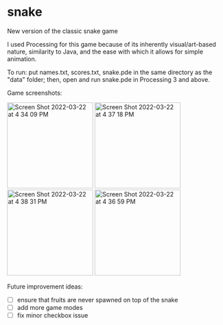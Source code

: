 # snake

New version of the classic snake game 

I used Processing for this game because of its inherently visual/art-based nature, similarity to Java, and the ease with which it allows for simple animation.   

To run: put names.txt, scores.txt, snake.pde in the same directory as the "data" folder; then, open and run snake.pde in Processing 3 and above.  

Game screenshots:  

<img width="200" alt="Screen Shot 2022-03-22 at 4 34 09 PM" src="https://user-images.githubusercontent.com/48075045/159587865-99f66da7-2b99-4a91-98ad-f88837be8ca9.png"> <img width="200" alt="Screen Shot 2022-03-22 at 4 37 18 PM" src="https://user-images.githubusercontent.com/48075045/159587979-554e23e8-34ed-4993-ac14-adcd7fb6b715.png"> <img width="200" alt="Screen Shot 2022-03-22 at 4 38 31 PM" src="https://user-images.githubusercontent.com/48075045/159587957-13d1778c-5f66-46dc-b437-d0fee4e65a67.png"> <img width="200" alt="Screen Shot 2022-03-22 at 4 36 59 PM" src="https://user-images.githubusercontent.com/48075045/159587990-9f91ca76-6474-4d8a-b891-7855c8b9e0fc.png">



Future improvement ideas:  
- [ ] ensure that fruits are never spawned on top of the snake  
- [ ] add more game modes  
- [ ] fix minor checkbox issue  
